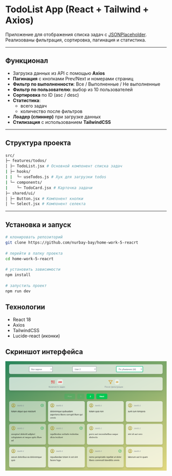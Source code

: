 # TodoList App (React + Tailwind + Axios)

Приложение для отображения списка задач с [JSONPlaceholder](https://jsonplaceholder.typicode.com/todos).  
Реализованы фильтрация, сортировка, пагинация и статистика.

---

##  Функционал
- Загрузка данных из API с помощью **Axios**
- **Пагинация** с кнопками Prev/Next и номерами страниц
- **Фильтр по выполненности**: Все / Выполненные / Не выполненные
- **Фильтр по пользователю**: выбор из 10 пользователей
- **Сортировка** по ID (asc / desc)
- **Статистика**:
  - всего задач
  - количество после фильтров
- **Лоадер (спиннер)** при загрузке данных
- **Стилизация** с использованием **TailwindCSS**

---

## Структура проекта

```bash
src/
├─ features/todos/
│ ├─ TodoList.jsx # Основной компонент списка задач
| ├─ hooks/
| |  └─ useTodos.js # Хук для загрузки todos
| └─ components/
|    └─ TodoCard.jsx # Карточка задачи
├─ shared/ui/
│ ├─ Button.jsx # Компонент кнопки
│ └─ Select.jsx # Компонент селекта
```

---

## Установка и запуск

```bash
# клонировать репозиторий
git clone https://github.com/nurbay-bay/home-work-5-reacrt

# перейти в папку проекта
cd home-work-5-reacrt

# установить зависимости
npm install

# запустить проект
npm run dev
```

## Технологии
- React 18
- Axios
- TailwindCSS
- Lucide-react (иконки)

## Скриншот интерфейса
![screenshot](./public/screenshot.png)